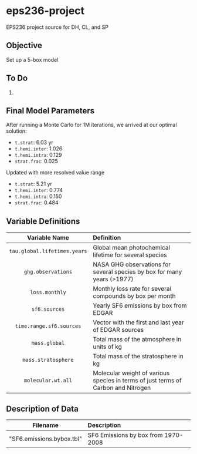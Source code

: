 # eps236-project
EPS236 project source for DH, CL, and SP

## Objective

Set up a 5-box model

## To Do

  1.

## Final Model Parameters

After running a Monte Carlo for 1M iterations, we arrived at our optimal solution:

  * `t.strat`: 6.03 yr
  * `t.hemi.inter`: 1.026
  * `t.hemi.intra`: 0.129
  * `strat.frac`: 0.025

Updated with more resolved value range

* `t.strat`: 5.21 yr
* `t.hemi.inter`: 0.774
* `t.hemi.intra`: 0.150
* `strat.frac`: 0.484

## Variable Definitions

| Variable Name | Definition |
|:-------------:|:-----------|
|`tau.global.lifetimes.years`| Global mean photochemical lifetime for several species|
|`ghg.observations`| NASA GHG observations for several species by box for many years (>1977)|
|`loss.monthly`|Monthly loss rate for several compounds by box per month|
|`sf6.sources`|Yearly SF6 emissions by box from EDGAR|
|`time.range.sf6.sources`|Vector with the first and last year of EDGAR sources |
|`mass.global`|Total mass of the atmosphere in units of kg|
|`mass.stratosphere`|Total mass of the stratosphere in kg|
|`molecular.wt.all`|Molecular weight of various species in terms of just terms of Carbon and Nitrogen|

## Description of Data

| Filename | Description |
|:--------:|:------------|
| "SF6.emissions.bybox.tbl" | SF6 Emissions by box from 1970-2008 |
